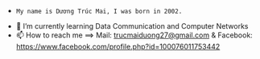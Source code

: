 



-     My name is Dương Trúc Mai, I was born in 2002. 
- 🌱 I’m currently learning  Data Communication and Computer Networks
- 📫 How to reach me ==> Mail: trucmaiduong27@gmail.com  & Facebook: https://www.facebook.com/profile.php?id=100076011753442


